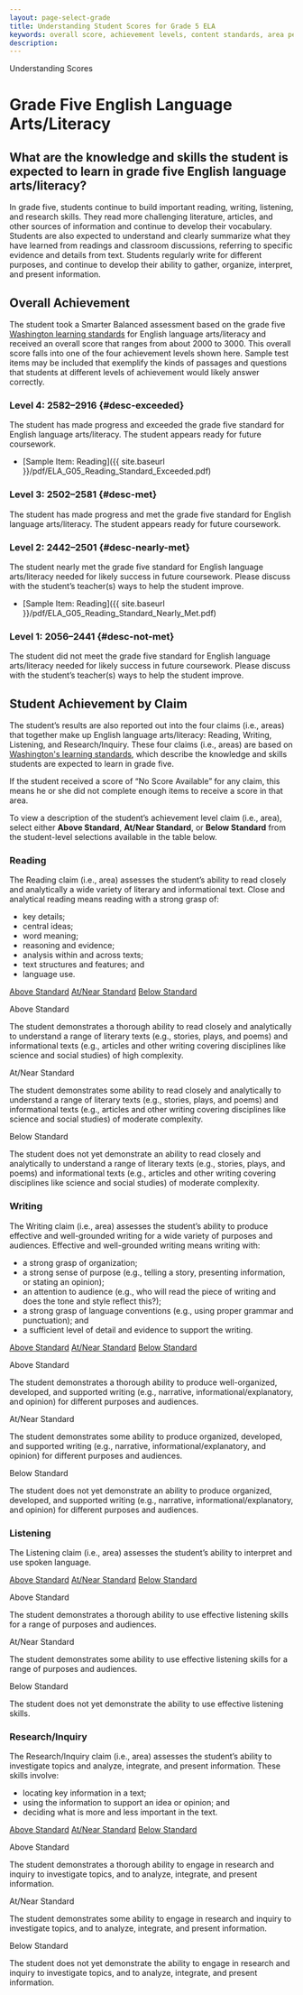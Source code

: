 ```yaml
---
layout: page-select-grade
title: Understanding Student Scores for Grade 5 ELA
keywords: overall score, achievement levels, content standards, area performance level, EAP
description:
---
```


<div class="herring" markdown="1">

<span class="breadcrumb">Understanding Scores</span>

# Grade Five English Language Arts/Literacy

## What are the knowledge and skills the student is expected to learn in grade five English language arts/literacy?

In grade five, students continue to build important reading, writing, listening, and research skills. They read more challenging literature, articles, and other sources of information and continue to develop their vocabulary. Students are also expected to understand and clearly summarize what they have learned from readings and classroom discussions, referring to specific evidence and details from text. Students regularly write for different purposes, and continue to develop their ability to gather, organize, interpret, and present information.

## Overall Achievement

The student took a Smarter Balanced assessment based on the grade five [Washington learning standards](http://www.k12.wa.us/CurriculumInstruct/default.aspx) for English language arts/literacy and received an overall score that ranges from about 2000 to 3000. This overall score falls into one of the four achievement levels shown here. Sample test items may be included that exemplify the kinds of passages and questions that students at different levels of achievement would likely answer correctly.

<div class="accordion" markdown="1">

### Level 4: 2582–2916 {#desc-exceeded}

The student has made progress and exceeded the grade five standard for English language arts/literacy. The student appears ready for future coursework.

- [Sample Item: Reading]({{ site.baseurl }}/pdf/ELA_G05_Reading_Standard_Exceeded.pdf)

</div>
<div class="accordion" markdown="1">

### Level 3: 2502–2581 {#desc-met}

The student has made progress and met the grade five standard for English language arts/literacy. The student appears ready for future coursework.

</div>
<div class="accordion" markdown="1">

### Level 2: 2442–2501 {#desc-nearly-met}

The student nearly met the grade five standard for English language arts/literacy needed for likely success in future coursework. Please discuss with the student’s teacher(s) ways to help the student improve.

- [Sample Item: Reading]({{ site.baseurl }}/pdf/ELA_G05_Reading_Standard_Nearly_Met.pdf)

</div>
<div class="accordion" markdown="1">

### Level 1: 2056–2441 {#desc-not-met}

The student did not meet the grade five standard for English language arts/literacy needed for likely success in future coursework. Please discuss with the student’s teacher(s) ways to help the student improve.

</div>


## Student Achievement by Claim

The student’s results are also reported out into the four claims (i.e., areas) that together make up English language arts/literacy: Reading, Writing, Listening, and Research/Inquiry.
These four claims (i.e., areas) are based on [Washington's learning standards](http://www.k12.wa.us/CurriculumInstruct/default.aspx), which describe the knowledge and skills students are expected to learn in grade five.

If the student received a score of “No Score Available” for any claim, this means he or she did not complete enough items to receive a score in that area.

To view a description of the student’s achievement level claim (i.e., area), select either **Above Standard**, **At/Near Standard**, or **Below Standard** from the student-level selections available in the table below.

<div class="by-claim reading">
	<div class="claim">
		<h3>Reading</h3>
		<p>The Reading claim (i.e., area) assesses the student’s ability to read closely and analytically a wide variety of literary and informational text. Close and analytical reading means reading with a strong grasp of:</p>
		<ul>
			<li>key details;</li>
			<li>central ideas;</li>
			<li>word meaning;</li>
			<li>reasoning and evidence;</li>
			<li>analysis within and across texts;</li>
			<li>text structures and features; and</li>
			<li>language use.</li>
		</ul>
	</div>
	<div class="standards" aria-live="polite">
		<div class="triggers" aria-hidden="true">
			<a href="" id="trigger-reading-above">Above Standard</a>
			<a href="" id="trigger-reading-near">At/Near Standard</a>
			<a href="" id="trigger-reading-below">Below Standard</a>
		</div>
		<div id="reading-above" class="std">
			<p class="hide">Above Standard</p>
			<p>The student demonstrates a thorough ability to read closely and analytically to understand a range of literary texts (e.g., stories, plays, and poems) and informational texts (e.g., articles and other writing covering disciplines like science and social studies) of high complexity.</p>
		</div>
		<div id="reading-near" class="std">
			<p class="hide">At/Near Standard</p>
			<p>The student demonstrates some ability to read closely and analytically to understand a range of literary texts (e.g., stories, plays, and poems) and informational texts (e.g., articles and other writing covering disciplines like science and social studies) of moderate complexity.</p>
		</div>
		<div id="reading-below" class="std">
			<p class="hide">Below Standard</p>
			<p>The student does not yet demonstrate an ability to read closely and analytically to understand a range of literary texts (e.g., stories, plays, and poems) and informational texts (e.g., articles and other writing covering disciplines like science and social studies) of moderate complexity.</p>
		</div>
	</div>
	<div class="clear"></div>
</div>


<div class="by-claim writing">
	<div class="claim">
		<h3>Writing</h3>
		<p>The Writing claim (i.e., area) assesses the student’s ability to produce effective and well-grounded writing for a wide variety of purposes and audiences. Effective and well-grounded writing means writing with:</p>
		<ul>
			<li>a strong grasp of organization;</li>
			<li>a strong sense of purpose (e.g., telling a story, presenting information, or stating an opinion);</li>
			<li>an attention to audience (e.g., who will read the piece of writing and does the tone and style reflect this?);</li>
			<li>a strong grasp of language conventions (e.g., using proper grammar and punctuation); and</li>
			<li>a sufficient level of detail and evidence to support the writing.</li>
		</ul>
	</div>
	<div class="standards" aria-live="polite">
		<div class="triggers" aria-hidden="true">
			<a href="" id="trigger-writing-above">Above Standard</a>
			<a href="" id="trigger-writing-near">At/Near Standard</a>
			<a href="" id="trigger-writing-below">Below Standard</a>
		</div>
		<div id="writing-above" class="std">
			<p class="hide">Above Standard</p>
			<p>The student demonstrates a thorough ability to produce well-organized, developed, and supported writing (e.g., narrative, informational/explanatory, and opinion) for different purposes and audiences.</p>
		</div>
		<div id="writing-near" class="std">
			<p class="hide">At/Near Standard</p>
			<p>The student demonstrates some ability to produce organized, developed, and supported writing (e.g., narrative, informational/explanatory, and opinion) for different purposes and audiences.</p>
		</div>
		<div id="writing-below" class="std">
			<p class="hide">Below Standard</p>
			<p>The student does not yet demonstrate an ability to produce organized, developed, and supported writing (e.g., narrative, informational/explanatory, and opinion) for different purposes and audiences.</p>
		</div>
	</div>
	<div class="clear"></div>
</div>


<div class="by-claim listening" aria-live="polite">
	<div class="claim">
		<h3>Listening</h3>
		<p>The Listening claim (i.e., area) assesses the student’s ability to interpret and use spoken language.</p>
	</div>
	<div class="standards">
		<div class="triggers" aria-hidden="true">
			<a href="" id="trigger-listening-above">Above Standard</a>
			<a href="" id="trigger-listening-near">At/Near Standard</a>
			<a href="" id="trigger-listening-below">Below Standard</a>
		</div>
		<div id="listening-above" class="std">
			<p class="hide">Above Standard</p>
			<p>The student demonstrates a thorough ability to use effective listening skills for a range of purposes and audiences.</p>
		</div>
		<div id="listening-near" class="std">
			<p class="hide">At/Near Standard</p>
			<p>The student demonstrates some ability to use effective listening skills for a range of purposes and audiences.</p>
		</div>
		<div id="listening-below" class="std">
			<p class="hide">Below Standard</p>
			<p>The student does not yet demonstrate the ability to use effective listening skills.</p>
		</div>
	</div>
	<div class="clear"></div>
</div>

<div class="by-claim research">
	<div class="claim">
		<h3>Research/Inquiry</h3>
		<p>The Research/Inquiry claim (i.e., area) assesses the student’s ability to investigate topics and analyze, integrate, and present information. These skills involve:</p>
		<ul>
			<li>locating key information in a text;</li>
			<li>using the information to support an idea or opinion; and</li>
			<li>deciding what is more and less important in the text.</li>
		</ul>
	</div>
	<div class="standards" aria-live="polite">
		<div class="triggers" aria-hidden="true">
			<a href="" id="trigger-research-above">Above Standard</a>
			<a href="" id="trigger-research-near">At/Near Standard</a>
			<a href="" id="trigger-research-below">Below Standard</a>
		</div>
		<div id="research-above" class="std">
			<p class="hide">Above Standard</p>
			<p>The student demonstrates a thorough ability to engage in research and inquiry to investigate topics, and to analyze, integrate, and present information.</p>
		</div>
		<div id="research-near" class="std">
			<p class="hide">At/Near Standard</p>
			<p>The student demonstrates some ability to engage in research and inquiry to investigate topics, and to analyze, integrate, and present information.</p>
		</div>
		<div id="research-below" class="std">
			<p class="hide">Below Standard</p>
			<p>The student does not yet demonstrate the ability to engage in research and inquiry to investigate topics, and to analyze, integrate, and present information.</p>
		</div>
	</div>
	<div class="clear"></div>
</div>

</div><!-- /.herring -->
